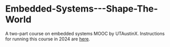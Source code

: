 # Embedded-Systems---Shape-The-World
A two-part course on embedded systems MOOC by UTAustinX. Instructions for running this course in 2024 are [here](Instructions/README.md).
